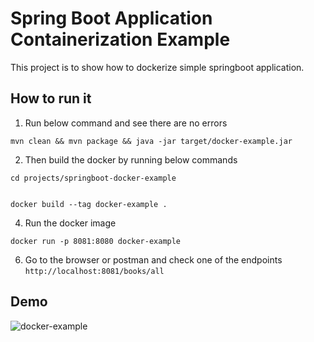 # Spring Boot Application Containerization Example

<p>
This project is to show how to dockerize simple springboot application.
</p>

## How to run it
1. Run below command and see there are no errors
```
mvn clean && mvn package && java -jar target/docker-example.jar
```
2. Then build the docker by running below commands
```
cd projects/springboot-docker-example


docker build --tag docker-example .

```
4. Run the docker image
```
docker run -p 8081:8080 docker-example
```

6. Go to the browser or postman and check one of the endpoints
   `http://localhost:8081/books/all`

## Demo
![docker-example](https://user-images.githubusercontent.com/9819702/145300262-126cf7fe-00cf-44b6-a115-6a043cbd7179.gif)

